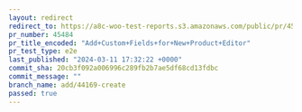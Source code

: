 ```yaml
---
layout: redirect
redirect_to: https://a8c-woo-test-reports.s3.amazonaws.com/public/pr/45484/e2e/index.html
pr_number: 45484
pr_title_encoded: "Add+Custom+Fields+for+New+Product+Editor"
pr_test_type: e2e
last_published: "2024-03-11 17:32:22 +0000"
commit_sha: 20cb3f092a006996c289fb2b7ae5df68cd13fdbc
commit_message: ""
branch_name: add/44169-create
passed: true
---
```

